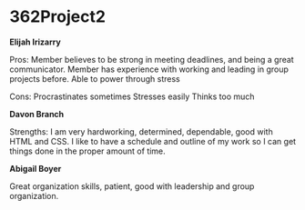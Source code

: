 # 362Project2

**Elijah Irizarry**

Pros:
Member believes to be strong in meeting deadlines,
and being a great communicator. Member has experience
with working and leading in group projects before. Able
to power through stress

Cons:
Procrastinates sometimes
Stresses easily
Thinks too much

**Davon Branch**

Strengths: I am very hardworking, determined, dependable, good with HTML and CSS. I like to have a schedule and outline of my work so I can get things done in the proper amount of time.

**Abigail Boyer**

Great organization skills, patient, good with leadership and group organization.
